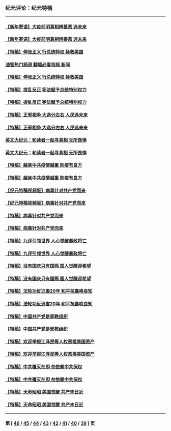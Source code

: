 ### 纪元评论：纪元特稿
---
#### [【新年寄语】大疫前明真相辨善恶 选未来](../../pages/nsc424/n12660855.md?07110330) 
#### [【新年寄语】大疫前明真相辨善恶 选未来](../../pages/nsc424/n12660855.md?07110330) 
#### [【特稿】伸张正义 行总统特权 拯救美国](../../pages/nsc424/n12616806.md?07110330) 
#### [油管热门频道 翻墙必看视频 新闻](ok?07110330)
#### [【特稿】伸张正义 行总统特权 拯救美国](../../pages/nsc424/n12616806.md?07110330) 
#### [【特稿】拨乱反正 宪法赋予总统特别权力](../../pages/nsc424/n12598306.md?07110330) 
#### [【特稿】拨乱反正 宪法赋予总统特别权力](../../pages/nsc424/n12598306.md?07110330) 
#### [【特稿】正邪相争 大选分左右 人民选未来](../../pages/nsc424/n12545208.md?07110330) 
#### [【特稿】正邪相争 大选分左右 人民选未来](../../pages/nsc424/n12545208.md?07110330) 
#### [英文大纪元：和读者一起寻真相 无所畏惧](../../pages/nsc424/n12542027.md?07110330) 
#### [英文大纪元：和读者一起寻真相 无所畏惧](../../pages/nsc424/n12542027.md?07110330) 
#### [【特稿】越亲中共疫情越重 防疫有良方](../../pages/nsc424/n12042989.md?07110330) 
#### [【特稿】越亲中共疫情越重 防疫有良方](../../pages/nsc424/n12042989.md?07110330) 
#### [【纪元特稿视频版】病毒针对共产党而来](../../pages/nsc424/n11977328.md?07110330) 
#### [【纪元特稿视频版】病毒针对共产党而来](../../pages/nsc424/n11977328.md?07110330) 
#### [【特稿】病毒针对共产党而来](../../pages/nsc424/n11928818.md?07110330) 
#### [【特稿】病毒针对共产党而来](../../pages/nsc424/n11928818.md?07110330) 
#### [【特稿】九评引领世界 人心觉醒暴政将亡](../../pages/nsc424/n11660496.md?07110330) 
#### [【特稿】九评引领世界 人心觉醒暴政将亡](../../pages/nsc424/n11660496.md?07110330) 
#### [【特稿】没有国庆只有国殇 国人觉醒迎希望](../../pages/nsc424/n11549354.md?07110330) 
#### [【特稿】没有国庆只有国殇 国人觉醒迎希望](../../pages/nsc424/n11549354.md?07110330) 
#### [【特稿】法轮功反迫害20年 和平抗暴唤良知](../../pages/nsc424/n11389135.md?07110330) 
#### [【特稿】法轮功反迫害20年 和平抗暴唤良知](../../pages/nsc424/n11389135.md?07110330) 
#### [【特稿】中国共产党是邪教组织](../../pages/nsc424/n11355551.md?07110330) 
#### [【特稿】中国共产党是邪教组织](../../pages/nsc424/n11355551.md?07110330) 
#### [【特稿】欢迎举报江泽民等人权恶棍美国资产](../../pages/nsc424/n11303040.md?07110330) 
#### [【特稿】欢迎举报江泽民等人权恶棍美国资产](../../pages/nsc424/n11303040.md?07110330) 
#### [【特稿】中共覆灭在即 勿依赖中共保权](../../pages/nsc424/n11278510.md?07110330) 
#### [【特稿】中共覆灭在即 勿依赖中共保权](../../pages/nsc424/n11278510.md?07110330) 
#### [【特稿】天命昭昭 美国觉醒 共产末日近](../../pages/nsc424/n11150259.md?07110330) 
#### [【特稿】天命昭昭 美国觉醒 共产末日近](../../pages/nsc424/n11150259.md?07110330) 

---
#### 第 [ [46](./46.md?07110330) / [45](./45.md?07110330) / [44](./44.md?07110330) / [43](./43.md?07110330) / [42](./42.md?07110330) / [41](./41.md?07110330) / [40](./40.md?07110330) / [39](./39.md?07110330) ] 页

